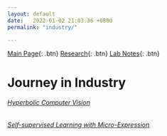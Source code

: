 ```yaml
---
layout: default
date:   2022-01-02 21:03:36 +0800
permalink: "industry/"

---
```


[Main Page](/){: .btn} [Research](/research){: .btn} [Lab Notes](/labnotes){: .btn}


# Journey in Industry

###### [Hyperbolic Computer Vision](/industry/dataScience)
###### [Self-supervised Learning with Micro-Expression](/industry/pipelineCreation)
